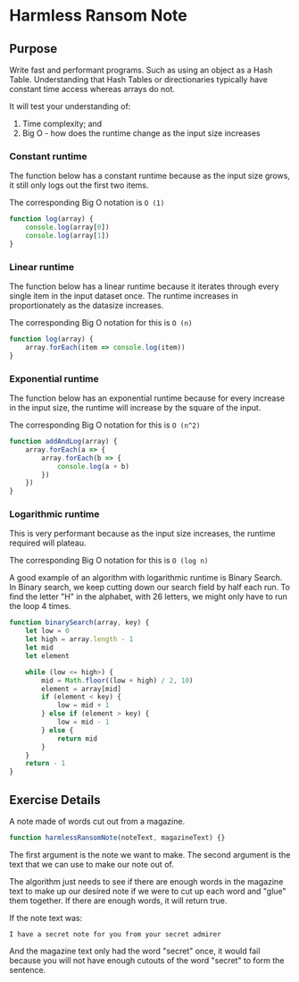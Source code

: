 # Harmless Ransom Note

## Purpose
Write fast and performant programs. Such as using an object as a
Hash Table. Understanding that Hash Tables or directionaries
typically have constant time access whereas arrays do not.

It will test your understanding of:
1. Time complexity; and
2. Big O - how does the runtime change as the input size increases

### Constant runtime
The function below has a constant runtime because as the input size
grows, it still only logs out the first two items.

The corresponding Big O notation is `O (1)`

```js
function log(array) {
    console.log(array[0])
    console.log(array[1])
}
```

### Linear runtime
The function below has a linear runtime because it iterates through
every single item in the input dataset once. The runtime increases in
proportionately as the datasize increases.

The corresponding Big O notation for this is `O (n)`

```js
function log(array) {
    array.forEach(item => console.log(item))
}
```

### Exponential runtime
The function below has an exponential runtime because for every increase
in the input size, the runtime will increase by the square of the input.

The corresponding Big O notation for this is `O (n^2)`

```js
function addAndLog(array) {
    array.forEach(a => {
        array.forEach(b => {
            console.log(a + b)
        })
    })
}
```

### Logarithmic runtime
This is very performant because as the input size increases, the runtime
required will plateau.

The corresponding Big O notation for this is `O (log n)`

A good example of an algorithm with logarithmic runtime is Binary Search.
In Binary search, we keep cutting down our search field by half each run.
To find the letter "H" in the alphabet, with 26 letters, we might only
have to run the loop 4 times.

```js
function binarySearch(array, key) {
    let low = 0
    let high = array.length - 1
    let mid
    let element

    while (low <= high>) {
        mid = Math.floor((low + high) / 2, 10)
        element = array[mid]
        if (element < key) {
            low = mid + 1
        } else if (element > key) {
            low = mid - 1
        } else {
            return mid
        }
    }
    return - 1
}
```

## Exercise Details
A note made of words cut out from a magazine.

```js
function harmlessRansomNote(noteText, magazineText) {}
```

The first argument is the note we want to make. The second argument is the text that
we can use to make our note out of.

The algorithm just needs to see if there are enough words in the magazine text to
make up our desired note if we were to cut up each word and "glue" them together.
If there are enough words, it will return true.

If the note text was:

```
I have a secret note for you from your secret admirer
```

And the magazine text only had the word "secret" once, it would fail because you will not
have enough cutouts of the word "secret" to form the sentence.
